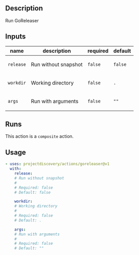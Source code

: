 ## Description

Run GoReleaser

## Inputs

| name | description | required | default |
| --- | --- | --- | --- |
| `release` | <p>Run without snapshot</p> | `false` | `false` |
| `workdir` | <p>Working directory</p> | `false` | `.` |
| `args` | <p>Run with arguments</p> | `false` | `""` |


## Runs

This action is a `composite` action.

## Usage

```yaml
- uses: projectdiscovery/actions/goreleaser@v1
  with:
    release:
    # Run without snapshot
    #
    # Required: false
    # Default: false

    workdir:
    # Working directory
    #
    # Required: false
    # Default: .

    args:
    # Run with arguments
    #
    # Required: false
    # Default: ""
```



